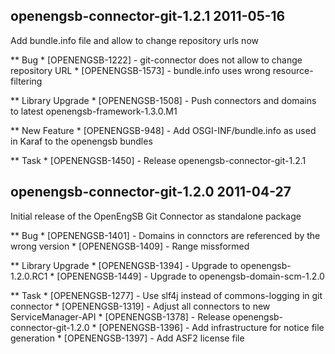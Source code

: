 openengsb-connector-git-1.2.1 2011-05-16
---------------------------------------------------------------------

Add bundle.info file and allow to change repository urls now

** Bug
    * [OPENENGSB-1222] - git-connector does not allow to change repository URL
    * [OPENENGSB-1573] - bundle.info uses wrong resource-filtering

** Library Upgrade
    * [OPENENGSB-1508] - Push connectors and domains to latest openengsb-framework-1.3.0.M1

** New Feature
    * [OPENENGSB-948] - Add OSGI-INF/bundle.info as used in Karaf to the openengsb bundles

** Task
    * [OPENENGSB-1450] - Release openengsb-connector-git-1.2.1


openengsb-connector-git-1.2.0 2011-04-27
---------------------------------------------------------------------

Initial release of the OpenEngSB Git Connector as standalone package

** Bug
    * [OPENENGSB-1401] - Domains in connctors are referenced by the wrong version
    * [OPENENGSB-1409] - Range missformed

** Library Upgrade
    * [OPENENGSB-1394] - Upgrade to openengsb-1.2.0.RC1
    * [OPENENGSB-1449] - Upgrade to openengsb-domain-scm-1.2.0

** Task
    * [OPENENGSB-1277] - Use slf4j instead of commons-logging in git connector
    * [OPENENGSB-1319] - Adjust all connectors to new ServiceManager-API
    * [OPENENGSB-1378] - Release openengsb-connector-git-1.2.0
    * [OPENENGSB-1396] - Add infrastructure for notice file generation
    * [OPENENGSB-1397] - Add ASF2 license file

